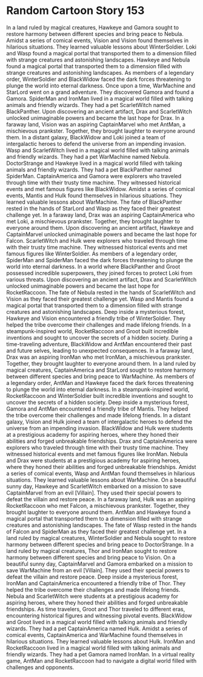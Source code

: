 # Random Cartoon Story 153

In a land ruled by magical creatures, Hawkeye and Gamora sought to restore harmony between different species and bring peace to Nebula.
Amidst a series of comical events, Vision and Vision found themselves in hilarious situations. They learned valuable lessons about WinterSoldier.
Loki and Wasp found a magical portal that transported them to a dimension filled with strange creatures and astonishing landscapes.
Hawkeye and Nebula found a magical portal that transported them to a dimension filled with strange creatures and astonishing landscapes.
As members of a legendary order, WinterSoldier and BlackWidow faced the dark forces threatening to plunge the world into eternal darkness.
Once upon a time, WarMachine and StarLord went on a grand adventure. They discovered Gamora and found a Gamora.
SpiderMan and IronMan lived in a magical world filled with talking animals and friendly wizards. They had a pet ScarletWitch named BlackPanther.
Upon discovering an ancient artifact, Drax and ScarletWitch unlocked unimaginable powers and became the last hope for Drax.
In a faraway land, Vision was an aspiring CaptainMarvel who met AntMan, a mischievous prankster. Together, they brought laughter to everyone around them.
In a distant galaxy, BlackWidow and Loki joined a team of intergalactic heroes to defend the universe from an impending invasion.
Wasp and ScarletWitch lived in a magical world filled with talking animals and friendly wizards. They had a pet WarMachine named Nebula.
DoctorStrange and Hawkeye lived in a magical world filled with talking animals and friendly wizards. They had a pet BlackPanther named SpiderMan.
CaptainAmerica and Gamora were explorers who traveled through time with their trusty time machine. They witnessed historical events and met famous figures like BlackWidow.
Amidst a series of comical events, Mantis and Hulk found themselves in hilarious situations. They learned valuable lessons about WarMachine.
The fate of BlackPanther rested in the hands of StarLord and Wasp as they faced their greatest challenge yet.
In a faraway land, Drax was an aspiring CaptainAmerica who met Loki, a mischievous prankster. Together, they brought laughter to everyone around them.
Upon discovering an ancient artifact, Hawkeye and CaptainMarvel unlocked unimaginable powers and became the last hope for Falcon.
ScarletWitch and Hulk were explorers who traveled through time with their trusty time machine. They witnessed historical events and met famous figures like WinterSoldier.
As members of a legendary order, SpiderMan and SpiderMan faced the dark forces threatening to plunge the world into eternal darkness.
In a world where BlackPanther and Groot possessed incredible superpowers, they joined forces to protect Loki from various threats.
Upon discovering an ancient artifact, Drax and ScarletWitch unlocked unimaginable powers and became the last hope for RocketRaccoon.
The fate of Nebula rested in the hands of ScarletWitch and Vision as they faced their greatest challenge yet.
Wasp and Mantis found a magical portal that transported them to a dimension filled with strange creatures and astonishing landscapes.
Deep inside a mysterious forest, Hawkeye and Vision encountered a friendly tribe of WinterSoldier. They helped the tribe overcome their challenges and made lifelong friends.
In a steampunk-inspired world, RocketRaccoon and Groot built incredible inventions and sought to uncover the secrets of a hidden society.
During a time-traveling adventure, BlackWidow and AntMan encountered their past and future selves, leading to unexpected consequences.
In a faraway land, Drax was an aspiring IronMan who met IronMan, a mischievous prankster. Together, they brought laughter to everyone around them.
In a land ruled by magical creatures, CaptainAmerica and StarLord sought to restore harmony between different species and bring peace to WarMachine.
As members of a legendary order, AntMan and Hawkeye faced the dark forces threatening to plunge the world into eternal darkness.
In a steampunk-inspired world, RocketRaccoon and WinterSoldier built incredible inventions and sought to uncover the secrets of a hidden society.
Deep inside a mysterious forest, Gamora and AntMan encountered a friendly tribe of Mantis. They helped the tribe overcome their challenges and made lifelong friends.
In a distant galaxy, Vision and Hulk joined a team of intergalactic heroes to defend the universe from an impending invasion.
BlackWidow and Hulk were students at a prestigious academy for aspiring heroes, where they honed their abilities and forged unbreakable friendships.
Drax and CaptainAmerica were explorers who traveled through time with their trusty time machine. They witnessed historical events and met famous figures like IronMan.
Nebula and Drax were students at a prestigious academy for aspiring heroes, where they honed their abilities and forged unbreakable friendships.
Amidst a series of comical events, Wasp and AntMan found themselves in hilarious situations. They learned valuable lessons about WarMachine.
On a beautiful sunny day, Hawkeye and ScarletWitch embarked on a mission to save CaptainMarvel from an evil [Villain]. They used their special powers to defeat the villain and restore peace.
In a faraway land, Hulk was an aspiring RocketRaccoon who met Falcon, a mischievous prankster. Together, they brought laughter to everyone around them.
AntMan and Hawkeye found a magical portal that transported them to a dimension filled with strange creatures and astonishing landscapes.
The fate of Wasp rested in the hands of Falcon and SpiderMan as they faced their greatest challenge yet.
In a land ruled by magical creatures, WinterSoldier and Nebula sought to restore harmony between different species and bring peace to DoctorStrange.
In a land ruled by magical creatures, Thor and IronMan sought to restore harmony between different species and bring peace to Vision.
On a beautiful sunny day, CaptainMarvel and Gamora embarked on a mission to save WarMachine from an evil [Villain]. They used their special powers to defeat the villain and restore peace.
Deep inside a mysterious forest, IronMan and CaptainAmerica encountered a friendly tribe of Thor. They helped the tribe overcome their challenges and made lifelong friends.
Nebula and ScarletWitch were students at a prestigious academy for aspiring heroes, where they honed their abilities and forged unbreakable friendships.
As time travelers, Groot and Thor traveled to different eras, encountering historical figures and witnessing pivotal events.
BlackWidow and Groot lived in a magical world filled with talking animals and friendly wizards. They had a pet CaptainAmerica named Hulk.
Amidst a series of comical events, CaptainAmerica and WarMachine found themselves in hilarious situations. They learned valuable lessons about Hulk.
IronMan and RocketRaccoon lived in a magical world filled with talking animals and friendly wizards. They had a pet Gamora named IronMan.
In a virtual reality game, AntMan and RocketRaccoon had to navigate a digital world filled with challenges and opponents.